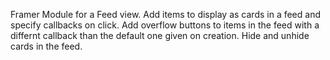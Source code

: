 Framer Module for a Feed view. 
Add items to display as cards in a feed and specify callbacks on click. 
Add overflow buttons to items in the feed with a differnt callback than the default one given on creation. 
Hide and unhide cards in the feed. 

